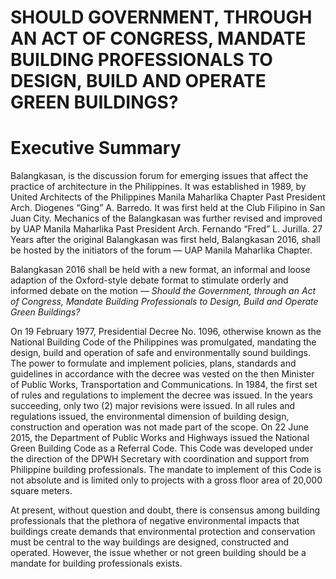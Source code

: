 # **SHOULD GOVERNMENT, THROUGH AN ACT OF CONGRESS, MANDATE BUILDING PROFESSIONALS TO DESIGN, BUILD AND OPERATE GREEN BUILDINGS?**

# Executive Summary

Balangkasan, is the discussion forum for emerging issues that affect the practice of architecture in the Philippines.  It was established in 1989, by United Architects of the Philippines Manila Maharlika Chapter Past President Arch. Diogenes “Ging” A. Barredo. It was first held at the Club Filipino in San Juan City.  Mechanics of the Balangkasan was further revised and improved by UAP Manila Maharlika Past President Arch. Fernando “Fred” L. Jurilla.
27 Years after the original Balangkasan was first held, Balangkasan 2016, shall be hosted by the initiators of the forum — UAP Manila Maharlika Chapter.  

Balangkasan 2016 shall be held with a new format, an informal and loose adaption of the Oxford-style debate format to stimulate orderly and informed debate on the motion — *Should the Government, through an Act of Congress, Mandate Building Professionals to Design, Build and Operate Green Buildings?*

On 19 February 1977, Presidential Decree No. 1096, otherwise known as the National Building Code of the Philippines was promulgated, mandating the design, build and operation of safe and environmentally sound buildings.  The power to formulate and implement policies, plans, standards and guidelines in accordance with the decree was vested on the then Minister of Public Works, Transportation and Communications.  In 1984, the first set of rules and regulations to implement the decree was issued. In the years succeeding, only two (2) major revisions were issued.  In all rules and regulations issued, the environmental dimension of building design, construction and operation was not made part of the scope.
On 22 June 2015, the Department of Public Works and Highways issued the National Green Building Code as a Referral Code.  This Code was developed under the direction of the DPWH Secretary with coordination and support from Philippine building professionals.  The mandate to implement of this Code is not absolute and is limited only to projects with a gross floor area of 20,000 square meters.     

At present, without question and doubt, there is consensus among building professionals that the plethora of negative environmental impacts that buildings create demands that environmental protection and conservation must be central to the way buildings are designed, constructed and operated.  However, the issue whether or not green building should be a mandate for building professionals exists.

